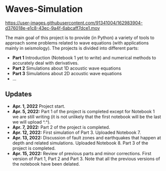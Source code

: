 # Waves-Simulation


https://user-images.githubusercontent.com/91341004/162983904-d376018e-e1c8-43ec-9a4f-6abcaff7dce1.mov



The main goal of this project is to provide (in Python) a variety of tools to approach some problems related to wave equations (with applications mainly in seismology). The projects is divided into different parts:
- **Part 1** Introduction (Notebook 1 yet to write) and numerical methods to accurately deal with derivatives.
- **Part 2** Simulations about 1D acoustic wave equations
- **Part 3** Simulations about 2D acoustic wave equations
- ...

## Updates
- **Apr. 1, 2022** Project start. 
- **Apr. 5, 2022:** Part 1 of the project is completed except for Notebook 1 we are still writing (it is not unlikely that the first notebook will be the last we will upload ^.^). 
- **Apr. 7, 2022:** Part 2 of the project  is completed.
- **Apr. 12, 2022:** First simulation of Part 3. Uploaded Notebook 7.
- **Apr. 13, 2022:** Discussion of fault zones and earthquakes that happen at depth and related simulations. Uploaded Notebook 8. Part 3 of the project is completed.
- **Apr. 15, 2022:** Review of previous parts and minor corrections. First version of Part 1, Part 2 and Part 3. Note that all the previous versions of the notebook have been delated.

